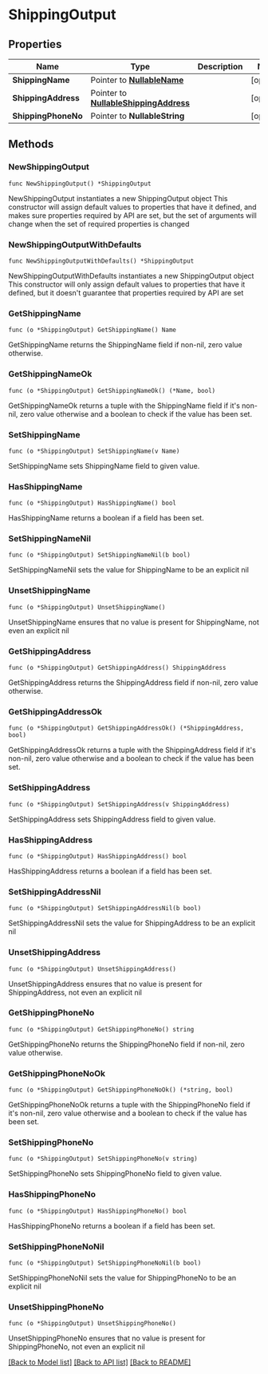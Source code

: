 # ShippingOutput

## Properties

Name | Type | Description | Notes
------------ | ------------- | ------------- | -------------
**ShippingName** | Pointer to [**NullableName**](Name.md) |  | [optional] 
**ShippingAddress** | Pointer to [**NullableShippingAddress**](ShippingAddress.md) |  | [optional] 
**ShippingPhoneNo** | Pointer to **NullableString** |  | [optional] 

## Methods

### NewShippingOutput

`func NewShippingOutput() *ShippingOutput`

NewShippingOutput instantiates a new ShippingOutput object
This constructor will assign default values to properties that have it defined,
and makes sure properties required by API are set, but the set of arguments
will change when the set of required properties is changed

### NewShippingOutputWithDefaults

`func NewShippingOutputWithDefaults() *ShippingOutput`

NewShippingOutputWithDefaults instantiates a new ShippingOutput object
This constructor will only assign default values to properties that have it defined,
but it doesn't guarantee that properties required by API are set

### GetShippingName

`func (o *ShippingOutput) GetShippingName() Name`

GetShippingName returns the ShippingName field if non-nil, zero value otherwise.

### GetShippingNameOk

`func (o *ShippingOutput) GetShippingNameOk() (*Name, bool)`

GetShippingNameOk returns a tuple with the ShippingName field if it's non-nil, zero value otherwise
and a boolean to check if the value has been set.

### SetShippingName

`func (o *ShippingOutput) SetShippingName(v Name)`

SetShippingName sets ShippingName field to given value.

### HasShippingName

`func (o *ShippingOutput) HasShippingName() bool`

HasShippingName returns a boolean if a field has been set.

### SetShippingNameNil

`func (o *ShippingOutput) SetShippingNameNil(b bool)`

 SetShippingNameNil sets the value for ShippingName to be an explicit nil

### UnsetShippingName
`func (o *ShippingOutput) UnsetShippingName()`

UnsetShippingName ensures that no value is present for ShippingName, not even an explicit nil
### GetShippingAddress

`func (o *ShippingOutput) GetShippingAddress() ShippingAddress`

GetShippingAddress returns the ShippingAddress field if non-nil, zero value otherwise.

### GetShippingAddressOk

`func (o *ShippingOutput) GetShippingAddressOk() (*ShippingAddress, bool)`

GetShippingAddressOk returns a tuple with the ShippingAddress field if it's non-nil, zero value otherwise
and a boolean to check if the value has been set.

### SetShippingAddress

`func (o *ShippingOutput) SetShippingAddress(v ShippingAddress)`

SetShippingAddress sets ShippingAddress field to given value.

### HasShippingAddress

`func (o *ShippingOutput) HasShippingAddress() bool`

HasShippingAddress returns a boolean if a field has been set.

### SetShippingAddressNil

`func (o *ShippingOutput) SetShippingAddressNil(b bool)`

 SetShippingAddressNil sets the value for ShippingAddress to be an explicit nil

### UnsetShippingAddress
`func (o *ShippingOutput) UnsetShippingAddress()`

UnsetShippingAddress ensures that no value is present for ShippingAddress, not even an explicit nil
### GetShippingPhoneNo

`func (o *ShippingOutput) GetShippingPhoneNo() string`

GetShippingPhoneNo returns the ShippingPhoneNo field if non-nil, zero value otherwise.

### GetShippingPhoneNoOk

`func (o *ShippingOutput) GetShippingPhoneNoOk() (*string, bool)`

GetShippingPhoneNoOk returns a tuple with the ShippingPhoneNo field if it's non-nil, zero value otherwise
and a boolean to check if the value has been set.

### SetShippingPhoneNo

`func (o *ShippingOutput) SetShippingPhoneNo(v string)`

SetShippingPhoneNo sets ShippingPhoneNo field to given value.

### HasShippingPhoneNo

`func (o *ShippingOutput) HasShippingPhoneNo() bool`

HasShippingPhoneNo returns a boolean if a field has been set.

### SetShippingPhoneNoNil

`func (o *ShippingOutput) SetShippingPhoneNoNil(b bool)`

 SetShippingPhoneNoNil sets the value for ShippingPhoneNo to be an explicit nil

### UnsetShippingPhoneNo
`func (o *ShippingOutput) UnsetShippingPhoneNo()`

UnsetShippingPhoneNo ensures that no value is present for ShippingPhoneNo, not even an explicit nil

[[Back to Model list]](../README.md#documentation-for-models) [[Back to API list]](../README.md#documentation-for-api-endpoints) [[Back to README]](../README.md)



